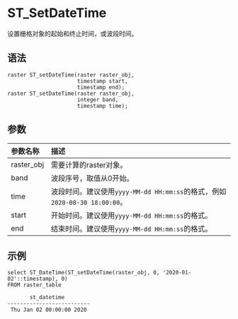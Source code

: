 # ST\_SetDateTime

设置栅格对象的起始和终止时间，或波段时间。

## 语法

```
raster ST_setDateTime(raster raster_obj,
                      timestamp start,
                      timestamp end);
raster ST_setDateTime(raster raster_obj,
                      integer band,
                      timestamp time);
```

## 参数

|参数名称|描述|
|:---|:-|
|raster\_obj|需要计算的raster对象。|
|band|波段序号，取值从0开始。|
|time|波段时间。建议使用`yyyy-MM-dd HH:mm:ss`的格式，例如`2020-08-30 18:00:00`。|
|start|开始时间。建议使用`yyyy-MM-dd HH:mm:ss`的格式。|
|end|结束时间。建议使用`yyyy-MM-dd HH:mm:ss`的格式。|

## 示例

```
select ST_DateTime(ST_setDateTime(raster_obj, 0, '2020-01-02'::timestamp), 0)
FROM raster_table

       st_datetime        
--------------------------
 Thu Jan 02 00:00:00 2020
```

